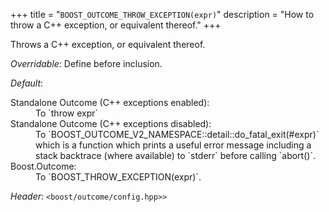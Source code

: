 +++
title = "`BOOST_OUTCOME_THROW_EXCEPTION(expr)`"
description = "How to throw a C++ exception, or equivalent thereof."
+++

Throws a C++ exception, or equivalent thereof.

*Overridable*: Define before inclusion.

*Default*:<dl>
<dt>Standalone Outcome (C++ exceptions enabled):
<dd>To `throw expr`
<dt>Standalone Outcome (C++ exceptions disabled):
<dd>To `BOOST_OUTCOME_V2_NAMESPACE::detail::do_fatal_exit(#expr)` which is a function which prints a useful error message including a stack backtrace (where available) to `stderr` before calling `abort()`.
<dt>Boost.Outcome:
<dd>To `BOOST_THROW_EXCEPTION(expr)`.
</dl>

*Header*: `<boost/outcome/config.hpp>>`